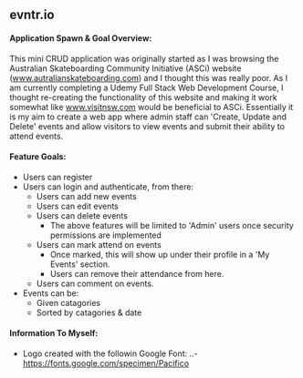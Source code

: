 ## evntr.io

#### Application Spawn & Goal Overview:

This mini CRUD application was originally started as I was browsing the Australian Skateboarding Community Initiative (ASCi) website (www.autralianskateboarding.com) and I thought this was really poor. As I am currently completing a Udemy Full Stack Web Development Course, I thought re-creating the functionality of this website and making it work somewhat like www.visitnsw.com would be beneficial to ASCi. Essentially it is my aim to create a web app where admin staff can 'Create, Update and Delete' events and allow visitors to view events and submit their ability to attend events.

#### Feature Goals:

* Users can register
* Users can login and authenticate, from there:
  * Users can add new events
  * Users can edit events
  * Users can delete events
    * The above features will be limited to 'Admin' users once security permissions are implemented
  * Users can mark attend on events
    * Once marked, this will show up under their profile in a 'My Events' section.
    * Users can remove their attendance from here.
  * Users can comment on events.
* Events can be:
  * Given catagories
  * Sorted by catagories & date

#### Information To Myself:

* Logo created with the followin Google Font:
  ..- https://fonts.google.com/specimen/Pacifico
